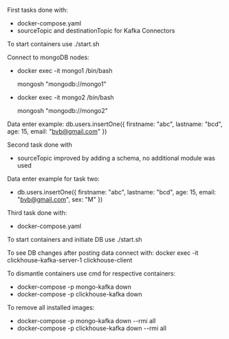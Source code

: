 First tasks done with:
- docker-compose.yaml
- sourceTopic and destinationTopic for Kafka Connectors

To start containers use ./start.sh

Connect to mongoDB nodes:
- docker exec -it mongo1 /bin/bash
  
  mongosh "mongodb://mongo1"
- docker exec -it mongo2 /bin/bash
  
  mongosh "mongodb://mongo2"

Data enter example: db.users.insertOne({ firstname: "abc", lastname: "bcd", age: 15, email: "bvb@gmail.com" })

Second task done with
- sourceTopic improved by adding a schema, no additional module was used

Data enter example for task two:
- db.users.insertOne({ firstname: "abc", lastname: "bcd", age: 15, email: "bvb@gmail.com", sex: "M" })

Third task done with:
- docker-compose.yaml

To start containers and initiate DB use ./start.sh

To see DB changes after posting data connect with: docker exec -it clickhouse-kafka-server-1 clickhouse-client

To dismantle containers use cmd for respective containers:
- docker-compose -p mongo-kafka down   
- docker-compose -p clickhouse-kafka down   

To remove all installed images:
- docker-compose -p mongo-kafka down --rmi all
- docker-compose -p clickhouse-kafka down --rmi all
